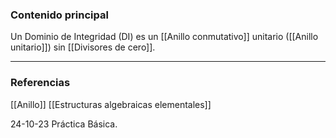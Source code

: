 ### Contenido principal

Un Dominio de Integridad (DI) es un [[Anillo conmutativo]] unitario ([[Anillo unitario]]) sin [[Divisores de cero]].

--- 
### Referencias

[[Anillo]]
[[Estructuras algebraicas elementales]]

24-10-23 Práctica Básica.